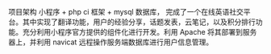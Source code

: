项目架构 小程序 + php ci 框架 + mysql 数据库， 完成了一个在线英语社交平台。其中实现了翻译功能，用户的经验分享，话题发表，云笔记，以及积分排行功能。充分利用小程序官方提供的组件化进行开发。利用 Apache 将其部署到服务器上，并利用 navicat 远程操作服务端数据库进行用户信息管理。

